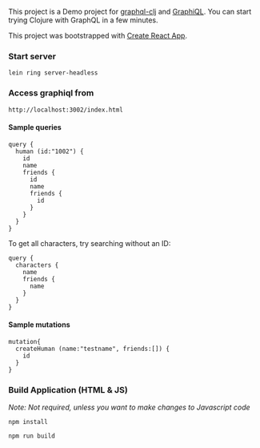 This project is a Demo project for [graphql-clj](https://github.com/tendant/graphql-clj) and [GraphiQL](https://github.com/graphql/graphiql). You can start trying Clojure with GraphQL in a few minutes.

This project was bootstrapped with [Create React App](https://github.com/facebookincubator/create-react-app).

### Start server

    lein ring server-headless

### Access graphiql from

    http://localhost:3002/index.html

#### Sample queries

```
query {
  human (id:"1002") {
    id
    name
    friends {
      id
      name
      friends {
        id
      }
    }
  }
}
```

To get all characters, try searching without an ID:

```
query {
  characters {
    name
    friends {
      name
    }
  }
}

```

#### Sample mutations

```
mutation{
  createHuman (name:"testname", friends:[]) {
    id
  }
}
```

### Build Application (HTML & JS)

_Note: Not required, unless you want to make changes to Javascript code_

    npm install

    npm run build

